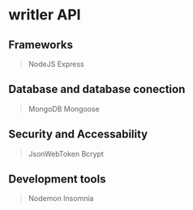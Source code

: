 # writler API

## Frameworks
> NodeJS
> Express
## Database and database conection
> MongoDB
> Mongoose
## Security and Accessability
> JsonWebToken
> Bcrypt
## Development tools
> Nodemon
> Insomnia




